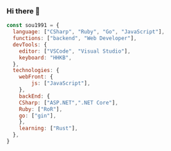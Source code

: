 ### Hi there 👋

```JavaScript
const sou1991 = {
  language: ["CSharp", "Ruby", "Go", "JavaScript"],
  functions: ["backend", "Web Developer"],
  devTools: {
    editor: ["VSCode", "Visual Studio"],
    keyboard: "HHKB",
  },
  technologies: {
    webFront: {
    	js: ["JavaScript"],
    },
    backEnd: {
	CSharp: ["ASP.NET",".NET Core"],
	Ruby: ["RoR"],
	go: ["gin"],
    },
    learning: ["Rust"],
  },
}
```

<!--
**sou1991/sou1991** is a ✨ _special_ ✨ repository because its `README.md` (this file) appears on your GitHub profile.

Here are some ideas to get you started:

- 🔭 I’m currently working on ...
- 🌱 I’m currently learning ...
- 👯 I’m looking to collaborate on ...
- 🤔 I’m looking for help with ...
- 💬 Ask me about ...
- 📫 How to reach me: ...
- 😄 Pronouns: ...
- ⚡ Fun fact: ...
-->
